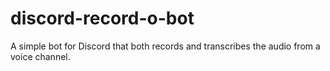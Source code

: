 # discord-record-o-bot
A simple bot for Discord that both records and transcribes the audio from a voice channel.
